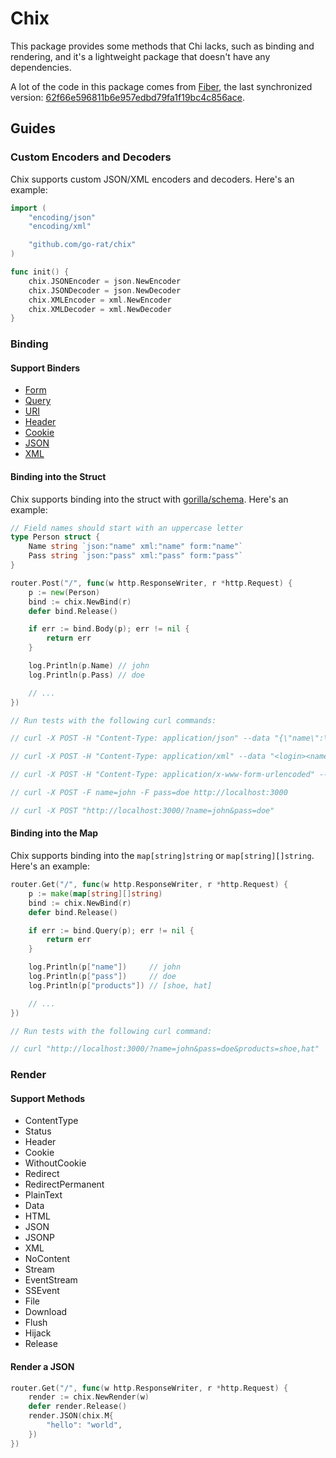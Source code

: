 # Chix

This package provides some methods that Chi lacks, such as binding and rendering, and it's a lightweight package that doesn't have any dependencies.

A lot of the code in this package comes from [Fiber](https://github.com/gofiber/fiber), the last synchronized version: [62f66e596811b6e957edbd79fa1f19bc4c856ace](https://github.com/gofiber/fiber/commit/62f66e596811b6e957edbd79fa1f19bc4c856ace).

## Guides

### Custom Encoders and Decoders

Chix supports custom JSON/XML encoders and decoders. Here's an example:

```go
import (
    "encoding/json"
    "encoding/xml"

    "github.com/go-rat/chix"
)

func init() {
    chix.JSONEncoder = json.NewEncoder
    chix.JSONDecoder = json.NewDecoder
    chix.XMLEncoder = xml.NewEncoder
    chix.XMLDecoder = xml.NewDecoder
}
```

### Binding

#### Support Binders

- [Form](binder/form.go)
- [Query](binder/query.go)
- [URI](binder/uri.go)
- [Header](binder/header.go)
- [Cookie](binder/cookie.go)
- [JSON](binder/json.go)
- [XML](binder/xml.go)

#### Binding into the Struct

Chix supports binding into the struct with [gorilla/schema](https://github.com/gorilla/schema). Here's an example:

```go
// Field names should start with an uppercase letter
type Person struct {
	Name string `json:"name" xml:"name" form:"name"`
	Pass string `json:"pass" xml:"pass" form:"pass"`
}

router.Post("/", func(w http.ResponseWriter, r *http.Request) {
	p := new(Person)
	bind := chix.NewBind(r)
	defer bind.Release()

	if err := bind.Body(p); err != nil {
		return err
	}

	log.Println(p.Name) // john
	log.Println(p.Pass) // doe

	// ...
})

// Run tests with the following curl commands:

// curl -X POST -H "Content-Type: application/json" --data "{\"name\":\"john\",\"pass\":\"doe\"}" localhost:3000

// curl -X POST -H "Content-Type: application/xml" --data "<login><name>john</name><pass>doe</pass></login>" localhost:3000

// curl -X POST -H "Content-Type: application/x-www-form-urlencoded" --data "name=john&pass=doe" localhost:3000

// curl -X POST -F name=john -F pass=doe http://localhost:3000

// curl -X POST "http://localhost:3000/?name=john&pass=doe"
```

#### Binding into the Map

Chix supports binding into the `map[string]string` or `map[string][]string`. Here's an example:

```go
router.Get("/", func(w http.ResponseWriter, r *http.Request) {
	p := make(map[string][]string)
	bind := chix.NewBind(r)
	defer bind.Release()

	if err := bind.Query(p); err != nil {
		return err
	}

	log.Println(p["name"])     // john
	log.Println(p["pass"])     // doe
	log.Println(p["products"]) // [shoe, hat]

	// ...
})

// Run tests with the following curl command:

// curl "http://localhost:3000/?name=john&pass=doe&products=shoe,hat"
```

### Render

#### Support Methods

- ContentType
- Status
- Header
- Cookie
- WithoutCookie
- Redirect
- RedirectPermanent
- PlainText
- Data
- HTML
- JSON
- JSONP
- XML
- NoContent
- Stream
- EventStream
- SSEvent
- File
- Download
- Flush
- Hijack
- Release

#### Render a JSON

```go
router.Get("/", func(w http.ResponseWriter, r *http.Request) {
	render := chix.NewRender(w)
	defer render.Release()
	render.JSON(chix.M{
		"hello": "world",
	})
})
```
